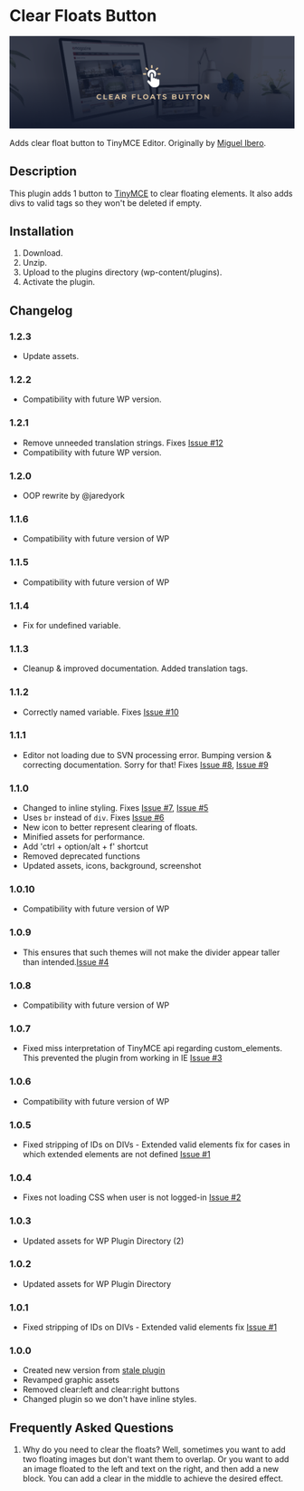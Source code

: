 # Clear Floats Button

![Clear Floats Button](https://github.com/Graffino/Clear-Floats-Button/blob/master/assets/banner-1544x500.png)

Adds clear float button to TinyMCE Editor. Originally by [Miguel Ibero](https://wordpress.org/plugins/tinymce-clear-buttons/).

## Description

This plugin adds 1 button to [TinyMCE](http://tinymce.moxiecode.com/) to clear floating elements. It also adds divs to valid tags so they won't be deleted if empty.

## Installation

1. Download.
2. Unzip.
3. Upload to the plugins directory (wp-content/plugins).
4. Activate the plugin.

## Changelog

### 1.2.3

- Update assets.

### 1.2.2

- Compatibility with future WP version.

### 1.2.1

- Remove unneeded translation strings. Fixes [Issue #12](https://github.com/Graffino/Clear-Floats-Button/issues/12)
- Compatibility with future WP version.

### 1.2.0

- OOP rewrite by @jaredyork

### 1.1.6

- Compatibility with future version of WP

### 1.1.5

- Compatibility with future version of WP

### 1.1.4

- Fix for undefined variable.

### 1.1.3

- Cleanup & improved documentation. Added translation tags.

### 1.1.2

- Correctly named variable. Fixes [Issue #10](https://github.com/Graffino/Clear-Floats-Button/issues/10)

### 1.1.1

- Editor not loading due to SVN processing error. Bumping version & correcting documentation. Sorry for that! Fixes [Issue #8](https://github.com/Graffino/Clear-Floats-Button/issues/8), [Issue #9](https://github.com/Graffino/Clear-Floats-Button/issues/9)

### 1.1.0

- Changed to inline styling. Fixes [Issue #7](https://github.com/Graffino/Clear-Floats-Button/issues/7), [Issue #5](https://github.com/Graffino/Clear-Floats-Button/issues/5)
- Uses `br` instead of `div`. Fixes [Issue #6](https://github.com/Graffino/Clear-Floats-Button/issues/6)
- New icon to better represent clearing of floats.
- Minified assets for performance.
- Add 'ctrl + option/alt + f' shortcut
- Removed deprecated functions
- Updated assets, icons, background, screenshot

### 1.0.10

- Compatibility with future version of WP

### 1.0.9

- This ensures that such themes will not make the divider appear
taller than intended.[Issue #4](https://github.com/Graffino/Clear-Floats-Button/pull/4)

### 1.0.8

- Compatibility with future version of WP

### 1.0.7

- Fixed miss interpretation of TinyMCE api regarding custom_elements. This prevented the plugin from working in IE [Issue #3](https://github.com/Graffino/Clear-Floats-Button/issues/3)

### 1.0.6

- Compatibility with future version of WP

### 1.0.5

- Fixed stripping of IDs on DIVs - Extended valid elements fix for cases in which extended elements are not defined [Issue #1](https://github.com/Graffino/Clear-Floats-Button/issues/1)

### 1.0.4

- Fixes not loading CSS when user is not logged-in [Issue #2](https://github.com/Graffino/Clear-Floats-Button/issues/1)

### 1.0.3

- Updated assets for WP Plugin Directory (2)

### 1.0.2

- Updated assets for WP Plugin Directory

### 1.0.1

- Fixed stripping of IDs on DIVs - Extended valid elements fix [Issue #1](https://github.com/Graffino/Clear-Floats-Button/issues/1)

### 1.0.0

- Created new version from [stale plugin](https://wordpress.org/plugins/tinymce-clear-buttons/)
- Revamped graphic assets
- Removed clear:left and clear:right buttons
- Changed plugin so we don't have inline styles.

## Frequently Asked Questions

1. Why do you need to clear the floats?
Well, sometimes you want to add two floating images but don't want them to overlap. Or you want to add an image floated to the left and text on the right, and then add a new block. You can add a clear in
the middle to achieve the desired effect.
